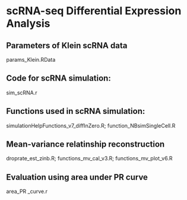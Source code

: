 # scRNA-seq Differential Expression Analysis

## Parameters of Klein scRNA data
params_Klein.RData

## Code for scRNA simulation:
sim_scRNA.r

## Functions used in scRNA simulation:
simulationHelpFunctions_v7_diffInZero.R;
function_NBsimSingleCell.R

## Mean-variance relatinship reconstruction
droprate_est_zinb.R; 
functions_mv_cal_v3.R;
functions_mv_plot_v6.R

## Evaluation using area under PR curve 
area_PR _curve.r
